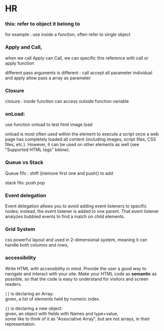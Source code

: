 # HR

### this: refer to object it belong to 

for example : use inside a function, often refer to single object 

### Apply and Call,

when we call Apply can Call, we can specific this reference with call or apply function

different pass arguments is different : call accept all parameter individual and apply allow pass a array as parameter

### Closure 

closure : inside function can access outside function variable   

### onLoad:

use function onload to test html image load 

onload is most often used within the  element to execute a script once a web page has completely loaded all content \(including images, script files, CSS files, etc.\). However, it can be used on other elements as well \(see "Supported HTML tags" below\).

### Queue vs Stack

Queue fifo : shift \(\)remove first one and push\(\) to add 

stack filo: push pop 

### Event delegation

Event delegation allows you to avoid adding event listeners to specific nodes; instead, the event listener is added to one parent. That event listener analyzes bubbled events to find a match on child elements.

### Grid System

css powerful layout and used in 2-dimensional system, meaning it can handle both columns and rows,

### accessibility

Write HTML with accessibility in mind. Provide the user a good way to navigate and interact with your site. Make your HTML code as **semantic** as possible, so that the code is easy to understand for visitors and screen readers. 

`[]` is declaring an Array:  
given, a list of elements held by numeric index.

`{}` is declaring a new object:  
given, an object with fields with Names and type+value,  
some like to think of it as "Associative Array". but are not arrays, in their representation.





